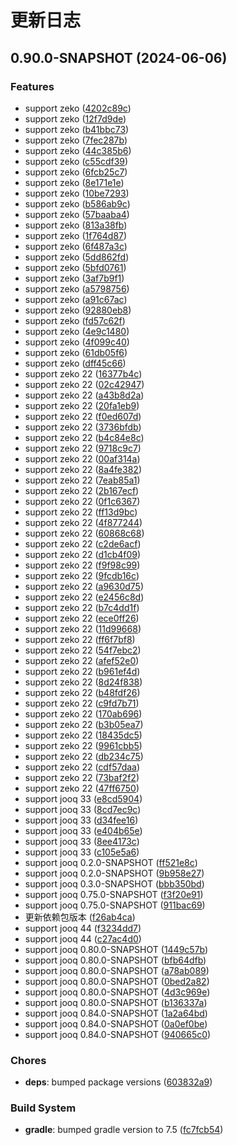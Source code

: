 # 更新日志

## 0.90.0-SNAPSHOT (2024-06-06)

### Features

- support zeko ([4202c89c](https://github.com/ymind/rsql/commit/4202c89c11b0a77951c84de10f974970ec12c777))
- support zeko ([12f7d9de](https://github.com/ymind/rsql/commit/12f7d9dec223ea872711aa42dab34e3dc059e717))
- support zeko ([b41bbc73](https://github.com/ymind/rsql/commit/b41bbc7355fe381e5bddb90f36eb17f774a0a5e6))
- support zeko ([7fec287b](https://github.com/ymind/rsql/commit/7fec287b0055cbc30c5f5a10feac985bfbb87441))
- support zeko ([44c385b6](https://github.com/ymind/rsql/commit/44c385b665c320865f20ba84951fd3fc2beff75f))
- support zeko ([c55cdf39](https://github.com/ymind/rsql/commit/c55cdf391fa0be0c5dc83756a65ef17c5ffbae34))
- support zeko ([6fcb25c7](https://github.com/ymind/rsql/commit/6fcb25c7748a4fdf03574c7072981ee8b9d581e3))
- support zeko ([8e171e1e](https://github.com/ymind/rsql/commit/8e171e1e5ac5499e2afc27be519396f3a163e5f9))
- support zeko ([10be7293](https://github.com/ymind/rsql/commit/10be7293b16e862b28bb091bfcb89dea06ba64d6))
- support zeko ([b586ab9c](https://github.com/ymind/rsql/commit/b586ab9ced7c7ef3fc08bfb2255c92126e6ad828))
- support zeko ([57baaba4](https://github.com/ymind/rsql/commit/57baaba4ae45e4f2adc85ea9a85be63caa8825a3))
- support zeko ([813a38fb](https://github.com/ymind/rsql/commit/813a38fbaa7f58f88f599127893489b9dfeda062))
- support zeko ([1f764d87](https://github.com/ymind/rsql/commit/1f764d871b6714f9a17498f51a8bb0df634e75aa))
- support zeko ([6f487a3c](https://github.com/ymind/rsql/commit/6f487a3c9fed766f994c43dd170bbe890496bd02))
- support zeko ([5dd862fd](https://github.com/ymind/rsql/commit/5dd862fd2ca59245b4e22e9ef5521869a10d8e7d))
- support zeko ([5bfd0761](https://github.com/ymind/rsql/commit/5bfd0761c047030c4b9ab992cffa68d1f1695c18))
- support zeko ([3af7b9f1](https://github.com/ymind/rsql/commit/3af7b9f124563fc6bdac6147040fc4fa93ca0b57))
- support zeko ([a5798756](https://github.com/ymind/rsql/commit/a5798756f5284f229a391c95af12b2c2c9968bf5))
- support zeko ([a91c67ac](https://github.com/ymind/rsql/commit/a91c67ac7382364a878a322ca8b81417b71b6334))
- support zeko ([92880eb8](https://github.com/ymind/rsql/commit/92880eb8cc289a6c3c4d7842eb7d1b733923810a))
- support zeko ([fd57c62f](https://github.com/ymind/rsql/commit/fd57c62f63220223e7c013ddf42c7bcdd37efd90))
- support zeko ([4e9c1480](https://github.com/ymind/rsql/commit/4e9c14801d8aae977691964c5b0f493047395440))
- support zeko ([4f099c40](https://github.com/ymind/rsql/commit/4f099c40a1d7e41bb13fd8830a5c4ec0e1ee1071))
- support zeko ([61db05f6](https://github.com/ymind/rsql/commit/61db05f6c7b55e4dd6095875ed9b7dce687d90d3))
- support zeko ([dff45c66](https://github.com/ymind/rsql/commit/dff45c666fa396980ecd3dba5a42317027ca5b68))
- support zeko 22 ([16377b4c](https://github.com/ymind/rsql/commit/16377b4cef7b5992c99a34750e2922a1596244d5))
- support zeko 22 ([02c42947](https://github.com/ymind/rsql/commit/02c4294761db3e8d9f70f3fbf0168c6effb8086c))
- support zeko 22 ([a43b8d2a](https://github.com/ymind/rsql/commit/a43b8d2a1ad836d520d91cc5f006117aa0ab3873))
- support zeko 22 ([20fa1eb9](https://github.com/ymind/rsql/commit/20fa1eb9663818aec199a4eb42db483a793d8a55))
- support zeko 22 ([f0ed607d](https://github.com/ymind/rsql/commit/f0ed607de5e825ba7d731e90228c61a9b793a169))
- support zeko 22 ([3736bfdb](https://github.com/ymind/rsql/commit/3736bfdb55f5669ae02d15ce1d965548bf475ddb))
- support zeko 22 ([b4c84e8c](https://github.com/ymind/rsql/commit/b4c84e8cfdbf2052e6e8ae9e2d6cfe778b85d265))
- support zeko 22 ([9718c9c7](https://github.com/ymind/rsql/commit/9718c9c7cd9e00fd6059aa662a78b2347a4c924b))
- support zeko 22 ([00af314a](https://github.com/ymind/rsql/commit/00af314a89a94a748d77f7042be43ec4862e2c84))
- support zeko 22 ([8a4fe382](https://github.com/ymind/rsql/commit/8a4fe3821c1b85fcefd93f6ce58b577e6e55b49f))
- support zeko 22 ([7eab85a1](https://github.com/ymind/rsql/commit/7eab85a17c590d7325039d0de371f07958e982b1))
- support zeko 22 ([2b167ecf](https://github.com/ymind/rsql/commit/2b167ecf83b5bb3d2144782b0f620f39c0997296))
- support zeko 22 ([0f1c6367](https://github.com/ymind/rsql/commit/0f1c6367448aa0037f41dff2b177a17aa1915430))
- support zeko 22 ([ff13d9bc](https://github.com/ymind/rsql/commit/ff13d9bce17fcbc06c6e0b713d5e5a758789ef9e))
- support zeko 22 ([4f877244](https://github.com/ymind/rsql/commit/4f87724479fff1df76403771bc164ae5713fd400))
- support zeko 22 ([60868c68](https://github.com/ymind/rsql/commit/60868c6850a719997ac2af49e801fed8ea9e9e0e))
- support zeko 22 ([c2de6acf](https://github.com/ymind/rsql/commit/c2de6acf7b9833d39c51571d787bb26756d4ef21))
- support zeko 22 ([d1cb4f09](https://github.com/ymind/rsql/commit/d1cb4f09d5e00646974b8128a00593622377828f))
- support zeko 22 ([f9f98c99](https://github.com/ymind/rsql/commit/f9f98c99fd7fca0f5baa36444fbf0526ccccbbcb))
- support zeko 22 ([9fcdb16c](https://github.com/ymind/rsql/commit/9fcdb16c5315a0ed37bfdcb96bb8513c56c0a4b9))
- support zeko 22 ([a9630d75](https://github.com/ymind/rsql/commit/a9630d7553c6a16e207370e800a33756a655f4bd))
- support zeko 22 ([e2456c8d](https://github.com/ymind/rsql/commit/e2456c8d530aa6b82d721afb14cabbc92c371214))
- support zeko 22 ([b7c4dd1f](https://github.com/ymind/rsql/commit/b7c4dd1f4182b7e942900accd53a5d0971ef6f01))
- support zeko 22 ([ece0ff26](https://github.com/ymind/rsql/commit/ece0ff261655cb4f8a7a6f1c73b6b87ee8bc0634))
- support zeko 22 ([11d99668](https://github.com/ymind/rsql/commit/11d99668da8a9fea4e50ac0a659d4222b7d32de4))
- support zeko 22 ([ff6f7bf8](https://github.com/ymind/rsql/commit/ff6f7bf89febd0c6c451ff85d95dfc229826b1c6))
- support zeko 22 ([54f7ebc2](https://github.com/ymind/rsql/commit/54f7ebc2862c3e9fa9b959ad8959284160d98453))
- support zeko 22 ([afef52e0](https://github.com/ymind/rsql/commit/afef52e0edfac3ac6d183d3298c59d5075b182e4))
- support zeko 22 ([b961ef4d](https://github.com/ymind/rsql/commit/b961ef4d50e9f13c1a3da4c123f1bec5c1eadd96))
- support zeko 22 ([8d24f838](https://github.com/ymind/rsql/commit/8d24f8387ce177486f03747c99ace98fceb7e4e0))
- support zeko 22 ([b48fdf26](https://github.com/ymind/rsql/commit/b48fdf26ba428b2a700f99702d0a81e32ba77ac7))
- support zeko 22 ([c9fd7b71](https://github.com/ymind/rsql/commit/c9fd7b71598dfe4f93cb7bf215da0090b08d7dc5))
- support zeko 22 ([170ab696](https://github.com/ymind/rsql/commit/170ab69627a3e6f7377a75e6975966d63fa2808f))
- support zeko 22 ([b3b05ea7](https://github.com/ymind/rsql/commit/b3b05ea7b44ba6edeab721cfe271aba3b4cdb613))
- support zeko 22 ([18435dc5](https://github.com/ymind/rsql/commit/18435dc5b97b36d6fd3c0fb4838a5c0c341e7002))
- support zeko 22 ([9961cbb5](https://github.com/ymind/rsql/commit/9961cbb5683e78a70c7b717b0cb8aa56c8c9f78f))
- support zeko 22 ([db234c75](https://github.com/ymind/rsql/commit/db234c7579ee5a1f87ed93e6a73e24f0a77063cd))
- support zeko 22 ([cdf57daa](https://github.com/ymind/rsql/commit/cdf57daa76569fefcbaf2c3e58a564aa6d8c9b91))
- support zeko 22 ([73baf2f2](https://github.com/ymind/rsql/commit/73baf2f29fa6096e6914484ca9aeb7ac2b272bf5))
- support zeko 22 ([47ff6750](https://github.com/ymind/rsql/commit/47ff6750b696243f60afaac16588a612ae52c4cb))
- support jooq 33 ([e8cd5904](https://github.com/ymind/rsql/commit/e8cd5904c858ff7e4f4ec9727e370210a6a83f61))
- support jooq 33 ([8cd7ec9c](https://github.com/ymind/rsql/commit/8cd7ec9c38e5db77a802c16496a675143a1c3984))
- support jooq 33 ([d34fee16](https://github.com/ymind/rsql/commit/d34fee160391eb5c87356790032741fb7a54ee6d))
- support jooq 33 ([e404b65e](https://github.com/ymind/rsql/commit/e404b65e6714615b6ce6d9e3744c7b2e434c62e7))
- support jooq 33 ([8ee4173c](https://github.com/ymind/rsql/commit/8ee4173c5c0613b6a15f292f05f9f9757be4e59c))
- support jooq 33 ([c105e5a6](https://github.com/ymind/rsql/commit/c105e5a65c0b15115ee455cd4199bd1434ac20c1))
- support jooq 0.2.0-SNAPSHOT ([ff521e8c](https://github.com/ymind/rsql/commit/ff521e8cd4c48dc9ab0febc96151fcdf3c10d944))
- support jooq 0.2.0-SNAPSHOT ([9b958e27](https://github.com/ymind/rsql/commit/9b958e27636cbf2b004b92483efad7c0d9bd73e6))
- support jooq 0.3.0-SNAPSHOT ([bbb350bd](https://github.com/ymind/rsql/commit/bbb350bdb52e31a7d7af79faea85c0a85dad8723))
- support jooq 0.75.0-SNAPSHOT ([f3f20e91](https://github.com/ymind/rsql/commit/f3f20e9110d6d62c0051bf7525382a0b80e5c0fc))
- support jooq 0.75.0-SNAPSHOT ([911bac69](https://github.com/ymind/rsql/commit/911bac69681c0c39208208bcb6f2a43ffffd6cef))
- 更新依赖包版本 ([f26ab4ca](https://github.com/ymind/rsql/commit/f26ab4ca3b84bda96e54166bed661125266f9de0))
- support jooq 44 ([f3234dd7](https://github.com/ymind/rsql/commit/f3234dd7ead194ddf531db96c5b2b0e2f153a82b))
- support jooq 44 ([c27ac4d0](https://github.com/ymind/rsql/commit/c27ac4d03938a104a2d9b9685e6463203acd04c0))
- support jooq 0.80.0-SNAPSHOT ([1449c57b](https://github.com/ymind/rsql/commit/1449c57b870135e9d6a6ff4ae5636166cbdb4fff))
- support jooq 0.80.0-SNAPSHOT ([bfb64dfb](https://github.com/ymind/rsql/commit/bfb64dfbe30110007f6f4cae46a711b88b5eb22e))
- support jooq 0.80.0-SNAPSHOT ([a78ab089](https://github.com/ymind/rsql/commit/a78ab089380a632849fb57349053defbefd080df))
- support jooq 0.80.0-SNAPSHOT ([0bed2a82](https://github.com/ymind/rsql/commit/0bed2a82a288b7d967b52843cee6f341e5eb903f))
- support jooq 0.80.0-SNAPSHOT ([4d3c969e](https://github.com/ymind/rsql/commit/4d3c969eac57688b8d3cc754bdfc4a0722761c24))
- support jooq 0.80.0-SNAPSHOT ([b136337a](https://github.com/ymind/rsql/commit/b136337a9a1310e5c65e5f49e4779ac3a8c14f84))
- support jooq 0.84.0-SNAPSHOT ([1a2a64bd](https://github.com/ymind/rsql/commit/1a2a64bd1a2c2de0a91c9b565e3278daed81a333))
- support jooq 0.84.0-SNAPSHOT ([0a0ef0be](https://github.com/ymind/rsql/commit/0a0ef0be0b089358a84967e493594303b822aa54))
- support jooq 0.84.0-SNAPSHOT ([940665c0](https://github.com/ymind/rsql/commit/940665c0b785806eca448ce19347afa761c61299))

### Chores

- **deps**: bumped package versions ([603832a9](https://github.com/ymind/rsql/commit/603832a9ef57f790a5a7cfcd73e74b2a10fda11e))

### Build System

- **gradle**: bumped gradle version to 7.5 ([fc7fcb54](https://github.com/ymind/rsql/commit/fc7fcb54e0c2e07ac8f79a0f87e1cc6fd7bda350))

